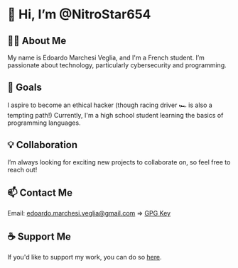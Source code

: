 # 👋 Hi, I’m @NitroStar654

## 🧑‍💻 About Me
My name is Edoardo Marchesi Veglia, and I'm a French student.
I’m passionate about technology, particularly cybersecurity and programming.

## 🚀 Goals
I aspire to become an ethical hacker (though racing driver 🏎️ is also a tempting path!)
Currently, I'm a high school student learning the basics of programming languages.

## 💡 Collaboration
I’m always looking for exciting new projects to collaborate on, so feel free to reach out!

## 📫 Contact Me
Email: edoardo.marchesi.veglia@gmail.com => [GPG Key](https://keys.openpgp.org/vks/v1/by-fingerprint/5541BDAAB88BB1BA23F1D0CC88EFC320049CAE1E)

## ☕ Support Me
If you'd like to support my work, you can do so [here](https://www.buymeacoffee.com/nitrostar654).

<!---
NitroStar654/NitroStar654 is a ✨ special ✨ repository because its `README.md` (this file) appears on your GitHub profile.
You can click the Preview link to take a look at your changes.
--->
